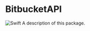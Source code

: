 # BitbucketAPI
![Swift](https://github.com/ApplebaumIan/BitbucketAPI/workflows/Swift/badge.svg)
A description of this package.
